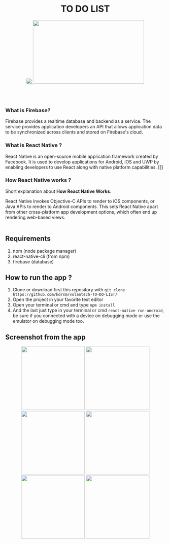 <h1 align='center'>TO DO LIST</h1>

<p align='center'>
  <a href='https://facebook.github.io/react-native/'>
  <img src='https://kreitech.io/blog/wp-content/uploads/2018/10/1_-NOQtyJAGQ1RNC3iVt_thA.png' />
  <img src='https://blog.internetclub.or.id/wp-content/uploads/2018/01/1.png' width="350" height="200"/>
  </a>
</p>

<br>
<br>


### What is Firebase?
Firebase provides a realtime database and backend as a service. The service provides application developers an API that allows application data to be synchronized across clients and stored on Firebase's cloud.

### What is React Native ?
React Native is an open-source mobile application framework created by Facebook. It is used to develop applications for Android, iOS and UWP by enabling developers to use React along with native platform capabilities. [[1]](https://en.wikipedia.org/wiki/React_Native)

### How React Native works ?
Short explanation about **How React Native Works**.

React Native invokes Objective-C APIs to render to iOS components, or Java APIs to render to Android components. This sets React Native apart from other cross-platform app development options, which often end up rendering web-based views.
<br>
<br>
## Requirements
1. npm (node package manager)
2. react-native-cli (from npm)
3. firebase (database)

## How to run the app ?
1. Clone or download first this repository with `git clone https://github.com/kdrsm/volantech-TO-DO-LIST/`
2. Open the project in your favorite text editor
3. Open your terminal or cmd and type `npm install`
4. And the last just type in your terminal or cmd `react-native run-android`, be sure if you connected with a device on debugging mode or use the emulator on debugging mode too.


## Screenshot from the app
<p align='center'>
  <span>
  <img src='https://github.com/kdrsm/volantech-TO-DO-LIST/blob/master/ss/Screenshot_20190724-114711.jpg' width=200 />
  <img src='https://github.com/kdrsm/volantech-TO-DO-LIST/blob/master/ss/Screenshot_20190724-153032.jpg' width=200 />
  <img src='https://github.com/kdrsm/volantech-TO-DO-LIST/blob/master/ss/Screenshot_20190724-152514.jpg' width=200 />
  <img src='https://github.com/kdrsm/volantech-TO-DO-LIST/blob/master/ss/Screenshot_20190724-152546.jpg' width=200 />
  <img src='https://github.com/kdrsm/volantech-TO-DO-LIST/blob/master/ss/Screenshot_20190724-152616.jpg' width=200 />
  <img src='https://github.com/kdrsm/volantech-TO-DO-LIST/blob/master/ss/Screenshot_20190724-152737.jpg' width=200 />
  </span>
</p>



